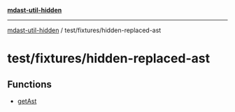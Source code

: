 [**mdast-util-hidden**](../../../README.md)

***

[mdast-util-hidden](../../../README.md) / test/fixtures/hidden-replaced-ast

# test/fixtures/hidden-replaced-ast

## Functions

- [getAst](functions/getAst.md)
